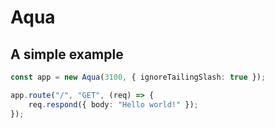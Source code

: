 # Aqua

## A simple example
```typescript
const app = new Aqua(3100, { ignoreTailingSlash: true });

app.route("/", "GET", (req) => {
    req.respond({ body: "Hello world!" });
});
```